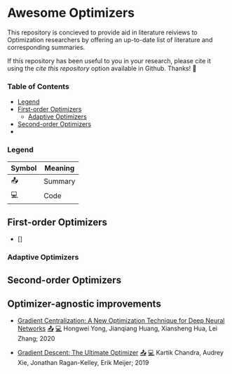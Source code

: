 # Awesome Optimizers

This repository is concieved to provide aid in literature reiviews to Optimization researchers by offering an up-to-date list of literature and corresponding summaries.

If this repository has been useful to you in your research, please cite it using the *_cite this repository_* option available in Github. Thanks! :sparkling_heart:

### Table of Contents

- [Legend](#legend)
- [First-order Optimizers](#first-order-optimizers)
    - [Adaptive Optimizers](#adaptive-optimizers)
- [Second-order Optimizers](#second-order-optimizers)
-

### Legend

| Symbol        | Meaning |
|---------------|---------|
| :outbox_tray: | Summary |
| :computer:    | Code    |


## First-order Optimizers

- []


### Adaptive Optimizers

## Second-order Optimizers

## Optimizer-agnostic improvements

- [Gradient Centralization: A New Optimization Technique for Deep Neural Networks](https://arxiv.org/abs/2004.01461) [:outbox_tray:]() [:computer:]()
    Hongwei Yong, Jianqiang Huang, Xiansheng Hua, Lei Zhang; 2020


- [Gradient Descent: The Ultimate Optimizer](https://arxiv.org/abs/1909.13371) [:outbox_tray:]() [:computer:]()
    Kartik Chandra, Audrey Xie, Jonathan Ragan-Kelley, Erik Meijer; 2019